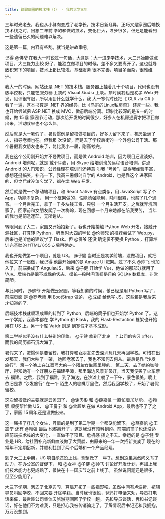 ```yaml
---
title: 聊聊家园的技术栈（1） - 我的大学三年
---
```


三年时光老去，我也从小鲜肉变成了老学长。技术日新月异，正巧又是家园后端换技术栈之时，回想三年前
学的和做的技术，变化巨大，进步很多，但还是能看到一些遗留已久的问题难以解决。

这是第一篇，内容有些乱，就当是讲故事吧。

记得 @佛爷 在我大一时说过一句话，大意是：大一进来学技术，大二开始能做点项目，大三能力比较
好了，能独立做项目的时候，差不多又要离开了。这也就导致积累下的项目，技术上都比较浅，基础服务
很不完善，项目多而杂，很难维护。

我大一的时候，网站还是 .NET 的技术栈，服务器上挂着几十个项目，代码也没有版本控制，只能在服务器
上装的 Visual Studio 上改。那时候我也是初学 Web 开发，见识很有限，所以用到什么就学什么，我
大一寒假时还把《 CLR via C# 》看了一遍，这本书算是 .NET 界的经典，比《鸟哥的Linux私房菜》
还厚一些。我也开始尝试把 ASP.NET 换成 MVC，做前后端分离。印象比较深的是五一的时候，做 15 届
家园节活动，那次给开发的时间很少，好多人在机房通宵才把项目做出来，活动效果也不怎么好。

然后就是大一暑假了，暑假惯例是留校做项目的，好多人留下来了，机房坐满了人，指导老师也在。但我那
次没留，而是去了学校后街的一个外包公司干活。那个暑假我女朋友也来了，她比我小一届，刚高考完。

我在这个公司刚开始并不是做项目，而是做 Android 培训，因为项目还没谈好。Android 培训呢，就是
戴个耳麦，用 Skype 给培训班的远程语音培训，讲点 Android 的入门知识，公司经理在培训时还特意
叫我 “老黄”，显得我经验丰富，想想还挺搞笑。补充一下，我高三暑假时自学的 Android，也是靠这个
进家园的，但之后就没怎么学了，都在学 Web 开发。

然后就是做一个移动端项目，和 React Native 有点类似，用 JavaScript 写了个 App，功能不复杂，
用一个框架做的，性能勉强能用，时间很紧，也熬了几个通宵。一个月后完工，拿了一千多块钱工资，只够
一个月生活开支。之后就弃坑回家了，回家前和女朋友爬了一次梅岭，现在回想一个月来她都在陪我受苦，
当年的我也是前途迷茫，无所适从。

转眼间到了大二，家园又开始招新了。我也开始接触 Python Web 开发，接触开源社区，打算转 Python，
听当时大四的学长 @伦师兄 的推荐尝试了 Web.py，后来也是听他的建议学了 Flask。但 @佛爷 还没
确定要不要换 Python ，打算培训完基础的 HTML/CSS 之后再确定。

我也开始做第一个项目，就是 US。 @子健 当时还是初学前端，没做项目，就把他拉来了一起做，我记得
他最开始用的是 Amaze UI 框架。过了不久 @帅飞 也加入了，前端换成了 AngularJS，后来 @子健
开始学 Vue，他做的那部分就用了 Vue。后端也是很不成熟的状态，很长一段时间我都是用的 SQLite
数据库，非常简陋。

与此同时， @佛爷 开始做云家园，等我知道的时候，他已经是用 Python 写了，前端页面
是 @罗老师 用 BootStrap 做的， @成成 给他写 JS，这些都是我后来才知道的了。

后端技术栈就顺理成章的转到了 Python，后端的筒子们也开始学 Python 了。这一个学期，我基本都在
学 Python 和 Flask，我的 Flask-Restaction 框架也开始用在 US 上，另一个库 Validr 则是
到寒假才基本成形。

第二学期似乎没有什么特别的印象， @子健 拿到了北京一个公司的实习 offer，而我的简历都石沉大海了。

暑假来了，按惯例是要留校，我打算和女朋友先去深圳玩几天再回学校。可惜在出发那天，我们大吵了一架，
她回老家去了，我也不知何去何从。最后是靠 “沙发旅行”，第一个晚上在江西师大的一个陌生女生家里睡的，
第二天，去了她的咖啡厅，得知她有一个好朋友在福建平潭，那里海边风景非常好，当天我便买了火车票去
福建。之后，我到了福建，到了海边，在沙滩上躺了一下午，景色很美。晚上依旧是靠 “沙发旅行” 在一个
陌生人的咖啡厅里住。然后我回学校了，开始了暑假留校。

这次留校做的主要就是云家园了， @谢志彬 和 @薛嘉帆 一直忙着加功能。 @赖强 顺便帮忙做 US，
@王震宁 和 @曾超龙 在做 Android App，最后也不了了之了，家园 15 周年还是没做出来。

这一届招了好几个女生，可惜的是到了第二学期一个都没能留下。 @薛嘉帆 @王震宁 还有 @赖强 最后
也都离开了，这是我没有预料到的。前端的筒子也还没适应前端技术栈的大变化，一直做不了项目。危机感
挥之不去。幸运的是 @子健 专业是 HR，给社团补充新鲜血液做了大贡献，由原来的一年一次招新变成了
现在的常年不定期招新，并顺利找到了两个后端和一个产品经理。

到了大三上学期，US 项目却还没上线，整整做了一年了。想到这里突然间又有了动力，在办公室的督促下，
和 @女神 @子健 @帅飞 讨论好开发计划，再加上我们技术能力也更成熟了，很快在十一国庆节之前上线了。
虽然说问题还是很多，但至少能用了。

大三下学期，我去了北京实习，算是开拓了一些视野吧。虽然中间有点波折，被辅导员叫回学校，不回来要
开除学籍。当时我也很慌，爸妈打电话来劝，导员打电话来催，最后趁公司集体去旅游期间回了学校一趟。
先和导员谈话，再和书记谈话，好在他们不为难我，只是担心我被传销骗走了，了解情况后书记还和我拥抱，
万万没想到。
